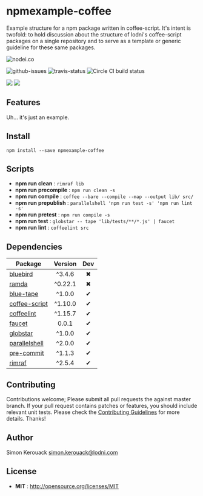 # npmexample-coffee


Example structure for a npm package written in coffee-script. It's
intent is twofold: to hold discussion about the structure of lodni's
coffee-script packages on a single repository and to serve as a
template or generic guideline for these same packages.

![nodei.co](https://nodei.co/npm/npmexample-coffee.png?downloads=true&downloadRank=true&stars=true)

![github-issues](https://img.shields.io/github/issues/lodni/npmexample-coffee.svg)
![travis-status](https://img.shields.io/travis/lodni/npmexample-coffee.svg)
![Circle CI build status](https://circleci.com/gh/lodni/npmexample-coffee.svg?style=svg)

![](https://david-dm.org/lodni/npmexample-coffee/status.svg)
![](https://david-dm.org/lodni/npmexample-coffee/dev-status.svg)

## Features

Uh... it's just an example.

## Install

`npm install --save npmexample-coffee`


## Scripts

 - **npm run clean** : `rimraf lib`
 - **npm run precompile** : `npm run clean -s`
 - **npm run compile** : `coffee --bare --compile --map --output lib/ src/`
 - **npm run prepublish** : `parallelshell 'npm run test -s' 'npm run lint -s'`
 - **npm run pretest** : `npm run compile -s`
 - **npm run test** : `globstar -- tape 'lib/tests/**/*.js' | faucet`
 - **npm run lint** : `coffeelint src`

## Dependencies

Package | Version | Dev
--- |:---:|:---:
[bluebird](https://www.npmjs.com/package/bluebird) | ^3.4.6 | ✖
[ramda](https://www.npmjs.com/package/ramda) | ^0.22.1 | ✖
[blue-tape](https://www.npmjs.com/package/blue-tape) | ^1.0.0 | ✔
[coffee-script](https://www.npmjs.com/package/coffee-script) | ^1.10.0 | ✔
[coffeelint](https://www.npmjs.com/package/coffeelint) | ^1.15.7 | ✔
[faucet](https://www.npmjs.com/package/faucet) | 0.0.1 | ✔
[globstar](https://www.npmjs.com/package/globstar) | ^1.0.0 | ✔
[parallelshell](https://www.npmjs.com/package/parallelshell) | ^2.0.0 | ✔
[pre-commit](https://www.npmjs.com/package/pre-commit) | ^1.1.3 | ✔
[rimraf](https://www.npmjs.com/package/rimraf) | ^2.5.4 | ✔


## Contributing

Contributions welcome; Please submit all pull requests the against
master branch. If your pull request contains patches or features, you
should include relevant unit tests. Please check the
[Contributing Guidelines](contributing.md) for more details. Thanks!

## Author

Simon Kerouack <simon.kerouack@lodni.com>

## License

 - **MIT** : http://opensource.org/licenses/MIT

